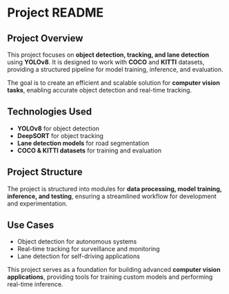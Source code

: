 # **Project README**  

## **Project Overview**  
This project focuses on **object detection, tracking, and lane detection** using **YOLOv8**. It is designed to work with **COCO** and **KITTI** datasets, providing a structured pipeline for model training, inference, and evaluation.  

The goal is to create an efficient and scalable solution for **computer vision tasks**, enabling accurate object detection and real-time tracking.  

## **Technologies Used**  
- **YOLOv8** for object detection  
- **DeepSORT** for object tracking  
- **Lane detection models** for road segmentation  
- **COCO & KITTI datasets** for training and evaluation  

## **Project Structure**  
The project is structured into modules for **data processing, model training, inference, and testing**, ensuring a streamlined workflow for development and experimentation.  

## **Use Cases**  
- Object detection for autonomous systems  
- Real-time tracking for surveillance and monitoring  
- Lane detection for self-driving applications  

This project serves as a foundation for building advanced **computer vision applications**, providing tools for training custom models and performing real-time inference.